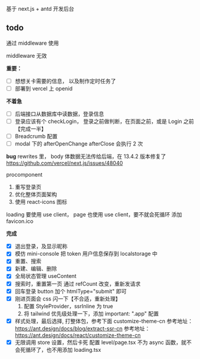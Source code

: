 基于 next.js + antd 开发后台

## todo

通过 middleware 使用

middleware 无效

**重要：**

- [ ] 想想关卡需要的信息， 以及制作定时任务了
- [ ] 部署到 vercel 上
      openid

**不着急**

- [ ] 后端接口从数据库中读数据，登录信息
- [ ] 登录应该有个 checkLogin， 登录之前做判断，在页面之前，或是 Login 之前【完成一半】
- [ ] Breadcrumb 配置
- [ ] modal 下的 afterOpenChange afterClose 会执行 2 次

**bug**
rewrites 里， body 体数据无法传给后端，在 13.4.2 版本修复了
https://github.com/vercel/next.js/issues/48040

procomponent

1. 重写登录页
2. 优化整体页面架构
3. 使用 react-icons 图标

loading 要使用 use client， page 也使用 use client，要不就会死循环
添加 favicon.ico

**完成**

- [x] 退出登录，及显示昵称
- [x] 模仿 mini-console 把 token 用户信息保存到 localstorage 中
- [x] 重置、搜索
- [x] 新建、编辑、删除
- [x] 全局状态管理 useContent
- [x] 搜索时，重置第一页
      通过 refCount 改变，重新发请求
- [x] 回车登录
      button 加个 htmlType="submit" 即可
- [x] 刚进页面会 css 闪一下【不合适，重新处理】
  1. 配置 StyleProvider，ssrInline 为 true
  1. 将 tailwind 优先级处理一下，添加 important: ".app" 配置
- [x] 样式处理，最后选择, 打整体包，参考下面 customize-theme-cn
      参考地址：https://ant.design/docs/blog/extract-ssr-cn
      参考地址：https://ant.design/docs/react/customize-theme-cn
- [x] 无限调用 store 设置，然后卡死
      配置 level/page.tsx 不为 async 函数，就不会死循环了，也不用添加 loading.tsx

